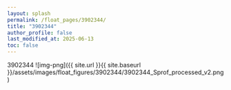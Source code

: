 ```yaml
---
layout: splash
permalink: /float_pages/3902344/
title: "3902344"
author_profile: false
last_modified_at: 2025-06-13
toc: false
---
```

 
3902344
![img-png]({{ site.url }}{{ site.baseurl }}/assets/images/float_figures/3902344/3902344_Sprof_processed_v2.png)